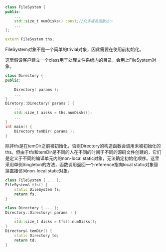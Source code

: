 ```cpp
class FileSystem {
public:
    ...
    std::size_t numDisks() const;//众多成员函数之一 
    ...
};

extern FileSystem ths;
```
FileSystem对象不是一个简单的trivial对象，因此需要在使用前初始化。

这里假设客户建立一个class用于处理文件系统内的目录，会用上FileSystem对象。
```cpp
class Directory {
public:
    ...
    Directory( params );
    ...
}
Diretory::Directory( params ) {
    ...
    std::size_t aisks = ths.numDisks();
    ...
}
int main() {
    Directory temDir( params );
}
```
除非tfs是在temDir之前被初始化，否则Directory的构造函数会调用未被初始化的ths。但由于tfs和temDir是不同的人在不同的时间于不同的源码文件创建的，它们是定义于不同的编译单元内的non-local static对象，无法确定初始化顺序。这里采用单例Singleton的方法，函数调用返回一个reference指向local static对象替换直接访问non-local static对象。
```cpp
class FileSystem { ... };
FileSystem& tfs() {
    static DileSystem fs;
    return fs;
}

class Directory { ... };
Directory::Directory( params ) {
    ...
    std::size_t disks = tfs().numDisks();
}
Directory& temDir() {
    static Directory td;
    return td;
}